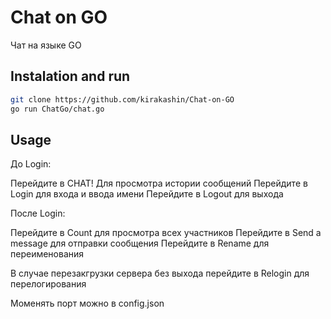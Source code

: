 # Chat on GO

Чат на языке GO

## Instalation and run

```bash
git clone https://github.com/kirakashin/Chat-on-GO
go run ChatGo/chat.go
```

## Usage
До Login:

Перейдите в CHAT! Для просмотра истории сообщений
Перейдите в Login для входа и ввода имени
Перейдите в Logout для выхода


После Login:

Перейдите в Count для просмотра всех участников
Перейдите в Send a message для отправки сообщения
Перейдите в Rename для переименования

В случае перезакгрузки сервера без выхода перейдите в Relogin для перелогирования

Моменять порт можно в config.json
